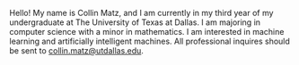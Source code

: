 Hello! My name is Collin Matz, and I am currently in my third year of my undergraduate at The University of Texas at Dallas.
I am majoring in computer science with a minor in mathematics. I am interested in machine learning and artificially intelligent machines.
All professional inquires should be sent to collin.matz@utdallas.edu.
